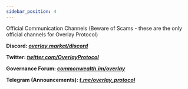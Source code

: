 ```yaml
---
sidebar_position: 4
---
```

Official Communication Channels (Beware of Scams - these are the only official channels for Overlay Protocol)

**Discord: _[overlay.market/discord](https://overlay.market/discord)_**   

**Twitter: _[twitter.com/OverlayProtocol](https://twitter.com/OverlayProtocol)_**  

**Governance Forum: _[commonwealth.im/overlay](https://commonwealth.im/overlay/)_**    

**Telegram (Announcements): _[t.me/overlay_protocol](https://t.me/overlay_protocol)_**